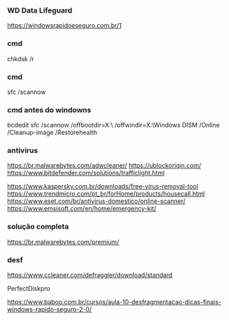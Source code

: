 ### WD Data Lifeguard
https://windowsrapidoeseguro.com.br/1

### cmd
chkdsk /r

### cmd
sfc /scannow

### cmd antes do windowns
bcdedit
sfc /scannow /offbootdir=X:\ /offwindir=X:\Windows
DISM /Online /Cleanup-image /Restorehealth

### antivirus
https://br.malwarebytes.com/adwcleaner/
https://ublockorigin.com/
https://www.bitdefender.com/solutions/trafficlight.html

https://www.kaspersky.com.br/downloads/free-virus-removal-tool
https://www.trendmicro.com/pt_br/forHome/products/housecall.html
https://www.eset.com/br/antivirus-domestico/online-scanner/
https://www.emsisoft.com/en/home/emergency-kit/

### solução completa
https://br.malwarebytes.com/premium/

### desf
https://www.ccleaner.com/defraggler/download/standard

PerfectDiskpro

https://www.baboo.com.br/cursos/aula-10-desfragmentacao-dicas-finais-windows-rapido-seguro-2-0/
